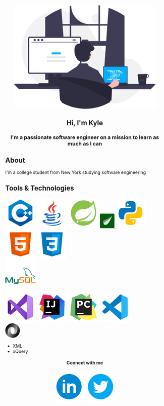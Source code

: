 <div id="header" align="center">
    <img src="images/programmer.svg" width="450px" alt="programmer">
    <h2>Hi, I'm Kyle</h2>
</div>

<h3 align="center">I'm a passionate software engineer on a mission to learn as much as I can</h3>

## About
I'm a college student from New York studying software engineering


## Tools & Technologies
<a href="https://www.w3schools.com/cpp/default.asp"><img src="images/logos/c++.svg"></a> <a href="https://www.java.com/en/"><img src="images/logos/java.svg"></a> <a href="http://spring.io"><img src="images/logos/spring.svg"></a> <a href="https://www.thymeleaf.org/"><img src="images/logos/thymeleaf.svg" width="46px"> <a href="http://python.org"><img src="images/logos/python.svg"></a> <a href="https://www.w3schools.com/html/default.asp"><img src="images/logos/html.svg"></a> <a href="https://www.w3schools.com/css/default.asp"><img src="images/logos/css.svg"></a><br><a href="http://mysql.com"><img src="images/logos/mysql.svg"></a><br><a href="https://visualstudio.microsoft.com/"><img src="images/logos/visualstudio.svg"></a> <a href="https://www.jetbrains.com/idea/"><img src="images/logos/intellij.svg"></a> <a href="https://www.jetbrains.com/pycharm/"><img src="images/logos/pycharm.svg"></a> <a href="https://code.visualstudio.com/"><img src="images/logos/vscode.svg"></a><br><a href="https://www.json.org/json-en.html"><img src="images/logos/json.svg" width="46px"></a>
* XML
* xQuery

<h4 align="center">Connect with me</h4>
<p align="center">
    <a href="https://www.linkedin.com/in/kyleryvn/"><img src="images/logos/linkedin-circle.svg"></a> <img src="images/logos/twitter-circle.svg">
</p>